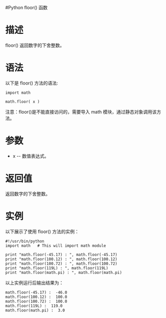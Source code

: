#Python floor() 函数


# 描述
floor() 返回数字的下舍整数。

# 语法
以下是 floor() 方法的语法:

```
import math

math.floor( x )
```

注意：floor()是不能直接访问的，需要导入 math 模块，通过静态对象调用该方法。

# 参数
- x -- 数值表达式。

# 返回值
返回数字的下舍整数。

# 实例
以下展示了使用 floor() 方法的实例：

```
#!/usr/bin/python
import math   # This will import math module

print "math.floor(-45.17) : ", math.floor(-45.17)
print "math.floor(100.12) : ", math.floor(100.12)
print "math.floor(100.72) : ", math.floor(100.72)
print "math.floor(119L) : ", math.floor(119L)
print "math.floor(math.pi) : ", math.floor(math.pi)
```
以上实例运行后输出结果为：

```
math.floor(-45.17) :  -46.0
math.floor(100.12) :  100.0
math.floor(100.72) :  100.0
math.floor(119L) :  119.0
math.floor(math.pi) :  3.0
```